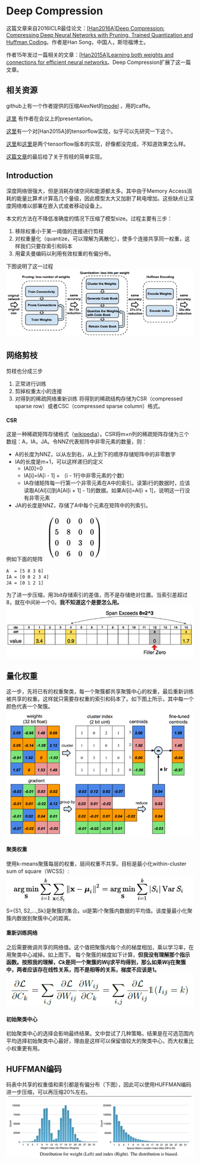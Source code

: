 # Deep Compression
这篇文章来自2016ICLR最佳论文：[[Han2016A]Deep Compression: Compressing Deep Neural Networks with Pruning, Trained Quantization and Huffman Coding](https://arxiv.org/abs/1510.00149)。作者是Han Song，中国人，斯坦福博士。

作者15年发过一篇相关的文章：[[Han2015A]Learning both weights and connections for efficient neural networks](http://dl.acm.org/citation.cfm?id=2969366)。Deep Compression扩展了这一篇文章。
## 相关资源
github上有一个作者提供的压缩AlexNet的[model](https://github.com/songhan/Deep-Compression-AlexNet) ，用的caffe。

[这里](https://youtu.be/vouEMwDNopQ) 有作者在会议上的presentation。

[这里](https://github.com/garion9013/impl-pruning-TF)有一个对[Han2015A]的tensorflow实现，似乎可以先研究一下这个。

[这里](https://github.com/hiteshvaidya/Model-Compression)和[这里](https://github.com/gstaff/tfzip)是两个tensorflow版本的实现，好像都没完成，不知道效果怎么样。

[这篇文章](http://www.jianshu.com/p/46a645c0e56c)的最后给了关于剪枝的简单实现。

## Introduction
深度网络很强大，但是消耗存储空间和能源都太多。其中由于Memory Access消耗的能量比算术计算高几个量级，因此模型太大又加剧了耗电增加。这些缺点让深度网络难以部署在嵌入式或者移动设备上。

本文的方法在不降低准确度的情况下压缩了模型size。过程主要有三步：
1. 移除权重小于某一阈值的连接进行剪枝
2. 对权重量化（quantize，可以理解为离散化），使多个连接共享同一权重，这样我们只要存索引和码本
3. 用霍夫曼编码以利用有效权重的有偏分布。

下图说明了这一过程
![压缩框架](dl-model-compression.images/deepcompressionframework.png)
## 网络剪枝
剪枝也分成三步
1. 正常进行训练
2. 剪掉权重太小的连接
3. 对得到的稀疏网络重新训练
将得到的稀疏结构存储为CSR（compressed sparse row）或者CSC（compressed sparse column）格式。
#### CSR
这是一种稀疏矩阵存储格式（[wikipedia](https://en.wikipedia.org/wiki/Sparse_matrix#Compressed_sparse_row_.28CSR.2C_CRS_or_Yale_format.29)）。CSR将m×n列的稀疏矩阵存储为三个数组：A，IA，JA。令NNZ代表矩阵中非零元素的数量，则：

- A的长度为NNZ，以从左到右，从上到下的顺序存储矩阵中的非零数字
- IA的长度是m+1，可以这样递归的定义
	- IA[0]=0
	- IA[i]=IA[i - 1] + （i - 1行中非零元素的个数）
	- IA存储矩阵每一行第一个非零元素在A中的索引。读第i行的数据时，应该读取A[AI[i]]到A[AI[i + 1] - 1]的数据。如果AI[i]=AI[i + 1]，说明这一行没有非零元素
- JA的长度是NNZ，存储了A中每个元素在矩阵中的列索引。

例如下面的矩阵
![matrix](dl-model-compression.images/csr.png)
```
A  = [5 8 3 6]
IA = [0 0 2 3 4]
JA = [0 1 2 1]
```
为了进一步压缩，用3bit存储索引的差值，而不是存储绝对位置。当索引差超过8，就在中间补一个0。**我不知道这个是要怎么用。**
![](dl-model-compression.images/storage.png)
## 量化权重
这一步，先将已有的权重聚类，每一个聚簇都共享聚簇中心的权重，最后重新训练被共享的权重。这样就只需要存权重的索引和码本了。如下图上所示，其中每一个颜色代表一个聚簇。
![](dl-model-compression.images/quantization.png)
#### 聚类权重
使用k-means聚簇每层的权重，层间权重不共享。目标是最小化within-cluster sum of square（WCSS）:
![](dl-model-compression.images/wcss.png)
S={S1, S2,...,Sk}是聚簇的集合。ui是第i个聚簇内数据的平均值。该度量最小化聚簇内数据到聚簇中心的距离。
#### 重新训练网络
之后需要微调共享的网络值。这个值把聚簇内每个点的梯度相加，乘以学习率，在用聚类中心减掉。如上图下。
每个聚簇的梯度如下计算，**但我没有理解那个指示函数。按照我的理解，*Ck*是同一个聚簇的*Wij*求平均得到，那么如果*Wij*在聚簇中，两者应该存在线性关系，而不是相等的关系，梯度不应该是1。**
![](dl-model-compression.images/gradientcalc.png)
#### 初始聚类中心
初始聚类中心的选择会影响最终结果。文中尝试了几种策略，结果是在可选范围内平均选择初始聚类中心最好，理由是这样可以保留值较大的聚类中心，而大权重比小权重更有用。
## HUFFMAN编码
码表中共享的权重值和索引都是有偏分布（下图），因此可以使用HUFFMAN编码进一步压缩，可以再压缩20%左右。
![](dl-model-compression.images/distribution.png)
